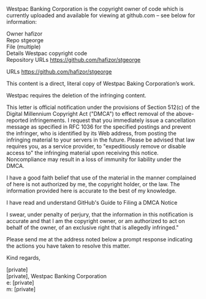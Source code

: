 Westpac Banking Corporation is the copyright owner of code which is currently uploaded and available for viewing at github.com – see below for information:  
  
Owner	hafizor  
Repo	stgeorge  
File	(multiple)  
Details	Westpac copyright code  
Repository URLs	https://github.com/hafizor/stgeorge  
  
URLs	https://github.com/hafizor/stgeorge  
  
This content is a direct, literal copy of Westpac Baking Corporation’s work.  
  
Westpac requires the deletion of the infringing content.  
  
This letter is official notification under the provisions of Section 512(c) of the Digital Millennium Copyright Act ("DMCA") to effect removal of the above-reported infringements. I request that you immediately issue a cancellation message as specified in RFC 1036 for the specified postings and prevent the infringer, who is identified by its Web address, from posting the infringing material to your servers in the future. Please be advised that law requires you, as a service provider, to "expeditiously remove or disable access to" the infringing material upon receiving this notice. Noncompliance may result in a loss of immunity for liability under the DMCA.  
  
I have a good faith belief that use of the material in the manner complained of here is not authorized by me, the copyright holder, or the law. The information provided here is accurate to the best of my knowledge.  
  
I have read and understand GitHub's Guide to Filing a DMCA Notice  
  
I swear, under penalty of perjury, that the information in this notification is accurate and that I am the copyright owner, or am authorized to act on behalf of the owner, of an exclusive right that is allegedly infringed."  
  
Please send me at the address noted below a prompt response indicating the actions you have taken to resolve this matter.  
  
Kind regards,  
  
[private]    
[private], Westpac Banking Corporation  
e: [private]    
m: [private]    
  
